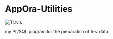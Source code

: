 # AppOra-Utilities
![Travis](https://travis-ci.org/nebesnytihohod/AppOra-Utilities.svg?branch=master)

my PL/SQL program for the preparation of test data
